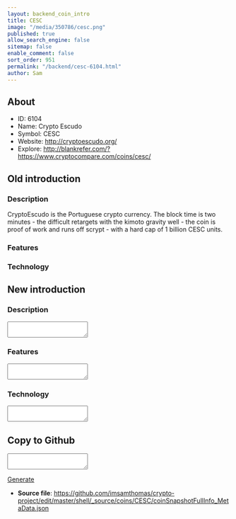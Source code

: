 ```yaml
---
layout: backend_coin_intro
title: CESC
image: "/media/350786/cesc.png"
published: true
allow_search_engine: false
sitemap: false
enable_comment: false
sort_order: 951
permalink: "/backend/cesc-6104.html"
author: Sam
---
```


## About

- ID: 6104
- Name: Crypto Escudo
- Symbol: CESC
- Website: http://cryptoescudo.org/
- Explore: http://blankrefer.com/?https://www.cryptocompare.com/coins/cesc/


## Old introduction

### Description

<p>CryptoEscudo is the Portuguese crypto currency. The block time is two minutes - the difficult retargets with the kimoto gravity well - the coin is proof of work and runs off scrypt - with a hard cap of 1 billion CESC units.</p>

### Features


### Technology




## New introduction


### Description
<textarea id="meta_description" name="description"></textarea>

### Features
<textarea id="meta_features" name="features"></textarea>

### Technology
<textarea id="meta_technology" name="technology"></textarea>


## Copy to Github

<textarea id="coinsnapshotfullinfo_metadata"></textarea>

<a href="#gen" onclick="generateMetaDatJson()">Generate</a>

- **Source file**: <a href="https://github.com/imsamthomas/crypto-project/edit/master/shell/_source/coins/CESC/coinSnapshotFullInfo_MetaData.json">https://github.com/imsamthomas/crypto-project/edit/master/shell/_source/coins/CESC/coinSnapshotFullInfo_MetaData.json</a>

